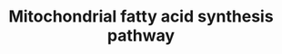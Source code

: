 ---
annotations:
- id: PW:0000026
  parent: classic metabolic pathway
  type: Pathway Ontology
  value: citric acid cycle pathway
- id: PW:0000002
  parent: classic metabolic pathway
  type: Pathway Ontology
  value: classic metabolic pathway
- id: PW:0000026
  parent: classic metabolic pathway
  type: Pathway Ontology
  value: citric acid cycle pathway
authors:
- Madeomuga
- MaintBot
- DeSl
- Eweitz
citedin: ''
communities:
- ontox
description: Schematic presentation of the sequence of events. The indicated abbreviations
  follow the nomenclature used for the human enzymes and proteins. ACC, acetyl-CoA
  carboxylase; MCT, malonyl-CoA transferase; ACP, acyl-carrier protein; KAS, ketoacyl
  synthase; KAR, ketoacyl reductase; HTD2, hydroxyacyl-thioester reductase type 2;
  ETR, enoyl-thioester reductase. [J. Kastaniotis et al 2010]
last-edited: 2024-07-28
ndex: 953f9bfc-8b6a-11eb-9e72-0ac135e8bacf
organisms:
- Homo sapiens
redirect_from:
- /index.php/Pathway:WP4317
- /instance/WP4317
- /instance/WP4317_r134830
revision: r134830
schema-jsonld:
- '@context': https://schema.org/
  '@id': https://wikipathways.github.io/pathways/WP4317.html
  '@type': Dataset
  creator:
    '@type': Organization
    name: WikiPathways
  description: Schematic presentation of the sequence of events. The indicated abbreviations
    follow the nomenclature used for the human enzymes and proteins. ACC, acetyl-CoA
    carboxylase; MCT, malonyl-CoA transferase; ACP, acyl-carrier protein; KAS, ketoacyl
    synthase; KAR, ketoacyl reductase; HTD2, hydroxyacyl-thioester reductase type
    2; ETR, enoyl-thioester reductase. [J. Kastaniotis et al 2010]
  keywords:
  - 3-Hydroxyacyl-ACP
  - 3-Ketoacyl-ACP
  - ACACA
  - ATP
  - Acetyl-CoA
  - Acetyl/Acyl-ACP
  - CO2
  - H
  - HSD17B12
  - 'HTD2 '
  - KAS
  - MCAT
  - MECR
  - Malonyl-ACP
  - Malonyl-CoA
  - NADP
  - NADPH
  - Octanoyl-ACP
  - Trans-2-enoyl-ACP
  - water
  license: CC0
  name: Mitochondrial fatty acid synthesis pathway
seo: CreativeWork
title: Mitochondrial fatty acid synthesis pathway
wpid: WP4317
---